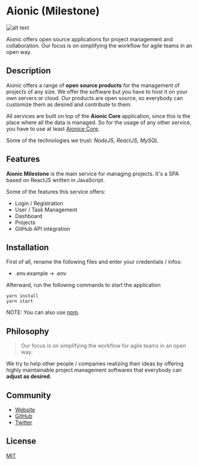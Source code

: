 # Aionic (Milestone)

![alt text](https://avatars0.githubusercontent.com/u/42389304?s=100&v=4 'Aionic Logo')

Aionic offers open source applications for project management and collaboration. Our focus is on simplifying the workflow for agile teams in an open way.

## Description

Aionic offers a range of **open source products** for the management of projects of any size. We offer the software but you have to host it on your own servers or cloud. Our products are open source, so everybody can customize them as desired and contribute to them.

All services are built on top of the **Aionic Core** application, since this is the place where all the data is managed. So for the usage of any other service, you have to use at least [Aionice Core](https://github.com/Aionic-Apps/aionic-core/).

Some of the technologies we trust: _NodeJS, ReactJS, MySQL_

## Features

**Aionic Milestone** is the main service for managing projects. It's a SPA based on ReactJS written in JavaScript.

Some of the features this service offers:

- Login / Registration
- User / Task Management
- Dashboard
- Projects
- GitHub API integration

## Installation

First of all, rename the following files and enter your credentials / infos:

- .env.example -> .env

Afterward, run the following commands to start the application

```
yarn install
yarn start
```

NOTE: You can also use [npm](https://www.npmjs.com/).

## Philosophy

> Our focus is on simplifying the workflow for agile teams in an open way.

We try to help other people / companies realizing their ideas by offering highly maintainable project management softwares that everybody can **adjust as desired**.

## Community

- [Website](https://aionic-apps.com)
- [GitHub](https://github.com/Aionic-Apps)
- [Twitter](https://twitter.com/AionicApps)

## License

[MIT](https://github.com/Aionic-Apps/aionic-frontend/blob/master/LICENSE)
